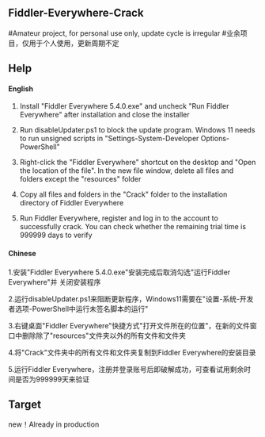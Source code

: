 ## Fiddler-Everywhere-Crack
#Amateur project, for personal use only, update cycle is irregular
#业余项目，仅用于个人使用，更新周期不定
## Help
#### English

1. Install "Fiddler Everywhere 5.4.0.exe" and uncheck "Run Fiddler Everywhere" after installation and close the installer

2. Run disableUpdater.ps1 to block the update program. Windows 11 needs to run unsigned scripts in "Settings-System-Developer Options-PowerShell"

3. Right-click the "Fiddler Everywhere" shortcut on the desktop and "Open the location of the file". In the new file window, delete all files and folders except the "resources" folder

4. Copy all files and folders in the "Crack" folder to the installation directory of Fiddler Everywhere

5. Run Fiddler Everywhere, register and log in to the account to successfully crack. You can check whether the remaining trial time is 999999 days to verify

#### Chinese

1.安装"Fiddler Everywhere 5.4.0.exe"安装完成后取消勾选"运行Fiddler Everywhere"并    关闭安装程序

2.运行disableUpdater.ps1来阻断更新程序，Windows11需要在"设置-系统-开发者选项-PowerShell中运行未签名脚本的运行"

3.右键桌面"Fiddler Everywhere"快捷方式"打开文件所在的位置"，在新的文件窗口中删除除了"resources"文件夹以外的所有文件和文件夹

4.将"Crack"文件夹中的所有文件和文件夹复制到Fiddler Everywhere的安装目录

5.运行Fiddler Everywhere，注册并登录账号后即破解成功，可查看试用剩余时间是否为999999天来验证
## Target
new！Already in production
